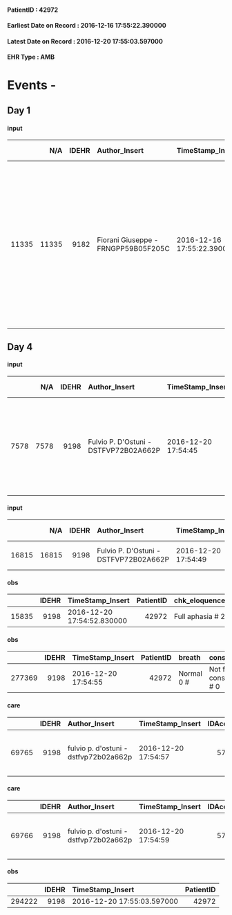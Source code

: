 
#### PatientID : 42972
#### Earliest Date on Record : 2016-12-16 17:55:22.390000
#### Latest Date on Record : 2016-12-20 17:55:03.597000
#### EHR Type : AMB

# Events - 

## Day 1

#### input
|       |    N/A |   IDEHR | Author_Insert                       | TimeStamp_Insert           | EHRType   |   PatientID |   IDDigitalSignDocument | persone_vicine   |   Unnamed: 0_x.1 |   IDANAMNESI_SOCIALE | Patient   | FamigliaAltro   | Paziente_T   | FamigliaAltro_T   |   Non_Rilevabile_x.1 | Note_Non_Rilevabile_x.1   | opt_Problemi   | Note_I                                                                                                                                                                                     | chk_contr_sintomi   | opt_paziente_a   | opt_famiglia_a   | opt_adeguatezza   | opt_paziente_solo   | ds_note_con                                                                                                                                                                                                  | opt_presente_assente   | Presenza_minori   | Caregiver_principale   | opt_capacita     | opt_necessario   | opt_presente   | opt_risorse_ec   | opt_paziente_psi   | opt_Ins_vol   | opt_paziente_ad   | opt_caregiver_ad   | opt_esenzione   | opt_inv_civile            | ds_codice_es   | Needs     | Domestic partnership   | Fragility   | opt_disponibilita_f   | opt_indennita_acc         | opt_famiglia_psi   | opt_disponibilit_paz   |
|------:|-------:|--------:|:------------------------------------|:---------------------------|:----------|------------:|------------------------:|:-----------------|-----------------:|---------------------:|:----------|:----------------|:-------------|:------------------|---------------------:|:--------------------------|:---------------|:-------------------------------------------------------------------------------------------------------------------------------------------------------------------------------------------|:--------------------|:-----------------|:-----------------|:------------------|:--------------------|:-------------------------------------------------------------------------------------------------------------------------------------------------------------------------------------------------------------|:-----------------------|:------------------|:-----------------------|:-----------------|:-----------------|:---------------|:-----------------|:-------------------|:--------------|:------------------|:-------------------|:----------------|:--------------------------|:---------------|:----------|:-----------------------|:------------|:----------------------|:--------------------------|:-------------------|:-----------------------|
| 11335 |  11335 |    9182 | Fiorani Giuseppe - FRNGPP59B05F205C | 2016-12-16 17:55:22.390000 | AMB       |       42972 |                  585173 | N/A              |             4865 |                 3156 | Si#1      | Si#1            | Parziale#2   | Si#1              |                    0 | NR                        | No#0           | Pz secondo i figli lucida e consapevole della gravit√† della patologia degenerativa. I figli sembrano oltre che consapevoli,congruenti ad un percorso di sole cure palliative di fine vita | controllo sintomi#0 | Indefinite#2     | Congruenti#1     | Si#1              | No#0                | Vedova da un decennio,da qualche mese √® assistita da una badante nelle 24 ore. Due figli fuori casa,entrambi residenti a Buccinasco e di supporto:Luca di aa 51,consulente di commmercio e Claudia di aa 46 | Presente#1             | No#0              | i due figli            | Incrementabile#1 | Si#1             | Si#1           | Adeguate#1       | No#0               | No#0          | Problematica#0    | Totale#2           | Si#1            | in fase di accertamento#2 | E01            | Clinici#0 | Badante#1              | nessuna#0   | Si#1                  | in fase di accertamento#2 | No#0               | Si#1                   |


## Day 4

#### input
|      |    N/A |   IDEHR | Author_Insert                         | TimeStamp_Insert    |   IDAccess | EHRType   |   PatientID |   IDDigitalSignDocument | persone_vicine   |   Unnamed: 0_y |   IDANAMNESI_MED |   Non_Rilevabile_y | Note_Non_Rilevabile_y   | opt_consapevolezza                   | diagnosis                                                                                                               |
|-----:|-------:|--------:|:--------------------------------------|:--------------------|-----------:|:----------|------------:|------------------------:|:-----------------|---------------:|-----------------:|-------------------:|:------------------------|:-------------------------------------|:------------------------------------------------------------------------------------------------------------------------|
| 7578 |   7578 |    9198 | Fulvio P. D'Ostuni - DSTFVP72B02A662P | 2016-12-20 17:54:45 |      57420 | AMB       |       42972 |                  588612 | N/A              |           9486 |             5643 |                  0 | NR                      | There are elements of evaluation # 7 | sindrome parkinsoniana con decadimento cognitivo da demenza fronto-temporale con possibile coinvolgimento motoneuronale |

#### input
|       |    N/A |   IDEHR | Author_Insert                         | TimeStamp_Insert    |   IDAccess | EHRType   |   PatientID |   IDDigitalSignDocument | persone_vicine   |   Unnamed: 0_y.1 |   IDDIAGNOSI_ICD |   Non_Rilevabile_y.1 | Note_Non_Rilevabile_y.1   | I_ICD                               | II_ICD                               | I_Anno   | II_Anno   |
|------:|-------:|--------:|:--------------------------------------|:--------------------|-----------:|:----------|------------:|------------------------:|:-----------------|-----------------:|-----------------:|---------------------:|:--------------------------|:------------------------------------|:-------------------------------------|:---------|:----------|
| 16815 |  16815 |    9198 | Fulvio P. D'Ostuni - DSTFVP72B02A662P | 2016-12-20 17:54:49 |      57420 | AMB       |       42972 |                  588613 | N/A              |             2376 |             2376 |                    0 | NR                        | 3311 - Demenza frontotemporale#3450 | 3321 - Parkinsonismo secondario#2324 | 2016#56  | 2016#56   |

#### obs
|       |   IDEHR | TimeStamp_Insert           |   PatientID | chk_eloquence    | dyspnoea   | agitation_behavior_freq   | mood        | cognitive_state           |
|------:|--------:|:---------------------------|------------:|:-----------------|:-----------|:--------------------------|:------------|:--------------------------|
| 15835 |    9198 | 2016-12-20 17:54:52.830000 |       42972 | Full aphasia # 2 | No # 0     | agitated at times # 2     | Apathy # 00 | continuously confused # 1 |

#### obs
|        |   IDEHR | TimeStamp_Insert    |   PatientID | breath     | consolability           | body_language   | facial_expression           |
|-------:|--------:|:--------------------|------------:|:-----------|:------------------------|:----------------|:----------------------------|
| 277369 |    9198 | 2016-12-20 17:54:55 |       42972 | Normal 0 # | Not for consolation # 0 | Relaxed # 0     | Smiling or inexpressive # 0 |

#### care
|       |   IDEHR | Author_Insert                         | TimeStamp_Insert    |   IDAccess | EHRType   |   PatientID |   IDTERAPIE_OUTPAT_VIDAS |   ds_dose | opt_via_di_somm   | ds_ora   | dt_data_inizio      |   opt_pregressa |   opt_somm_terapia |   opt_estemporanea |   opt_termina |   opt_somm_in_pompa | opt_farmaco                                  |
|------:|--------:|:--------------------------------------|:--------------------|-----------:|:----------|------------:|-------------------------:|----------:|:------------------|:---------|:--------------------|----------------:|-------------------:|-------------------:|--------------:|--------------------:|:---------------------------------------------|
| 69765 |    9198 | fulvio p. d'ostuni - dstfvp72b02a662p | 2016-12-20 17:54:57 |      57420 | amb       |       42972 |                    47382 |         1 | oral # 0 = 0      | 21 # 21  | 2016-12-20 00:00:00 |               0 |                  0 |                  0 |             0 |                   0 | quetiapine (quetiapine 25 mg tablets) # 1817 |

#### care
|       |   IDEHR | Author_Insert                         | TimeStamp_Insert    |   IDAccess | EHRType   |   PatientID |   IDTERAPIE_OUTPAT_VIDAS |   ds_dose | opt_via_di_somm   | ds_ora          | dt_data_inizio      |   opt_pregressa |   opt_somm_terapia |   opt_estemporanea |   opt_termina |   opt_somm_in_pompa | opt_farmaco                                        |
|------:|--------:|:--------------------------------------|:--------------------|-----------:|:----------|------------:|-------------------------:|----------:|:------------------|:----------------|:--------------------|----------------:|-------------------:|-------------------:|--------------:|--------------------:|:---------------------------------------------------|
| 69766 |    9198 | fulvio p. d'ostuni - dstfvp72b02a662p | 2016-12-20 17:54:59 |      57420 | amb       |       42972 |                    47383 |         1 | oral # 0 = 0      | 08 # 8; 20 # 20 | 2016-12-20 00:00:00 |               0 |                  0 |                  0 |             0 |                   0 | acetaminophen (paracetamol 1000 mg tablets) # 1719 |

#### obs
|        |   IDEHR | TimeStamp_Insert           |   PatientID |
|-------:|--------:|:---------------------------|------------:|
| 294222 |    9198 | 2016-12-20 17:55:03.597000 |       42972 |


